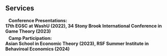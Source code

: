 ## Services

<h4 style="margin:0 10px 0;">Conference Presentations:</h4>
<h4 style="margin:0 0 5px;">17th EGSC at WashU (2022), 34 Stony Brook International Conference in Game Theory (2023)</h4>


<h4 style="margin:0 10px 0;">Camp Participation:</h4>
<h4 style="margin:0 0 5px;">Asian School in Economic Theory (2023), RSF Summer Institute in Behaviroal Economics (2024)</h4>

